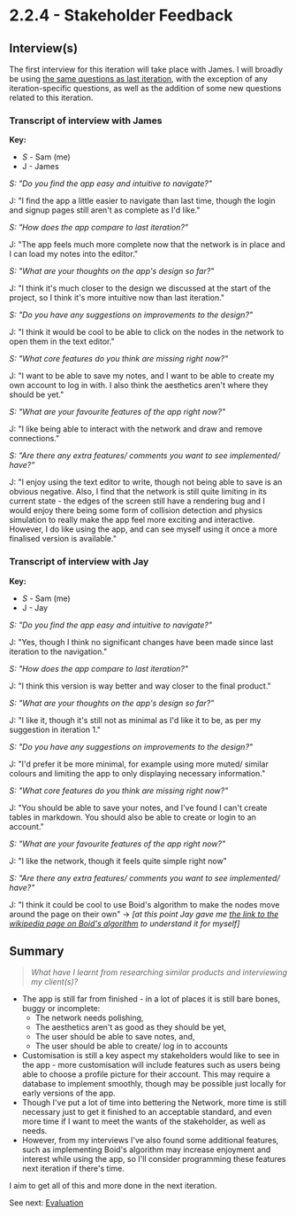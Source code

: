 # 2.2.4 - Stakeholder Feedback

## Interview(s)

The first interview for this iteration will take place with James. I will broadly be using [the same questions as last iteration](../2.1-Iteration1/2.1.4-stakeholder_feedback.md), with the exception of any iteration-specific questions, as well as the addition of some new questions related to this iteration.

### Transcript of interview with James

**Key:**

- _S_ - Sam (me)
- J - James

_S: "Do you find the app easy and intuitive to navigate?"_

J: "I find the app a little easier to navigate than last time, though the login and signup pages still aren't as complete as I'd like."

_S: "How does the app compare to last iteration?"_

J: "The app feels much more complete now that the network is in place and I can load my notes into the editor."

_S: "What are your thoughts on the app's design so far?"_

J: "I think it's much closer to the design we discussed at the start of the project, so I think it's more intuitive now than last iteration."

_S: "Do you have any suggestions on improvements to the design?"_

J: "I think it would be cool to be able to click on the nodes in the network to open them in the text editor."

_S: "What core features do you think are missing right now?"_

J: "I want to be able to save my notes, and I want to be able to create my own account to log in with. I also think the aesthetics aren't where they should be yet."

_S: "What are your favourite features of the app right now?"_

J: "I like being able to interact with the network and draw and remove connections."

_S: "Are there any extra features/ comments you want to see implemented/ have?"_

J: "I enjoy using the text editor to write, though not being able to save is an obvious negative. Also, I find that the network is still quite limiting in its current state - the edges of the screen still have a rendering bug and I would enjoy there being some form of collision detection and physics simulation to really make the app feel more exciting and interactive. However, I do like using the app, and can see myself using it once a more finalised version is available."

### Transcript of interview with Jay

**Key:**

- _S_ - Sam (me)
- J - Jay

_S: "Do you find the app easy and intuitive to navigate?"_

J: "Yes, though I think no significant changes have been made since last iteration to the navigation."

_S: "How does the app compare to last iteration?"_

J: "I think this version is way better and way closer to the final product."

_S: "What are your thoughts on the app's design so far?"_

J: "I like it, though it's still not as minimal as I'd like it to be, as per my suggestion in iteration 1."

_S: "Do you have any suggestions on improvements to the design?"_

J: "I'd prefer it be more minimal, for example using more muted/ similar colours and limiting the app to only displaying necessary information."

_S: "What core features do you think are missing right now?"_

J: "You should be able to save your notes, and I've found I can't create tables in markdown. You should also be able to create or login to an account."

_S: "What are your favourite features of the app right now?"_

J: "I like the network, though it feels quite simple right now"

_S: "Are there any extra features/ comments you want to see implemented/ have?"_

J: "I think it could be cool to use Boid's algorithm to make the nodes move around the page on their own" -> _[at this point Jay gave me [the link to the wikipedia page on Boid's algorithm](https://en.wikipedia.org/wiki/Boids) to understand it for myself]_

## Summary

> _What have I learnt from researching similar products and interviewing my client(s)?_

- The app is still far from finished - in a lot of places it is still bare bones, buggy or incomplete:
  - The network needs polishing,
  - The aesthetics aren't as good as they should be yet,
  - The user should be able to save notes, and,
  - The user should be able to create/ log in to accounts
- Customisation is still a key aspect my stakeholders would like to see in the app - more customisation will include features such as users being able to choose a profile picture for their account. This may require a database to implement smoothly, though may be possible just locally for early versions of the app.
- Though I've put a lot of time into bettering the Network, more time is still necessary just to get it finished to an acceptable standard, and even more time if I want to meet the wants of the stakeholder, as well as needs.
- However, from my interviews I've also found some additional features, such as implementing Boid's algorithm may increase enjoyment and interest while using the app, so I'll consider programming these features next iteration if there's time.

I aim to get all of this and more done in the next iteration.

See next: [Evaluation](2.2.5-evaluation.md)
